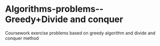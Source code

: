 # Algorithms-problems--Greedy+Divide and conquer
Coursework exercise problems based on greedy algorithm and divide and conquer method
